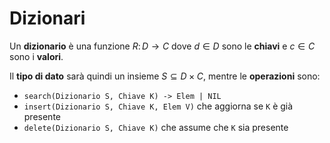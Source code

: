 # Dizionari

Un **dizionario** è una funzione $R\colon D \to C$ dove $d \in D$ sono le **chiavi** e $c \in C$ sono i **valori**.

Il **tipo di dato** sarà quindi un insieme $S \subseteq D \times C$, mentre le **operazioni** sono:
- `search(Dizionario S, Chiave K) -> Elem | NIL`
- `insert(Dizionario S, Chiave K, Elem V)` che aggiorna se `K` è già presente
- `delete(Dizionario S, Chiave K)` che assume che `K` sia presente
